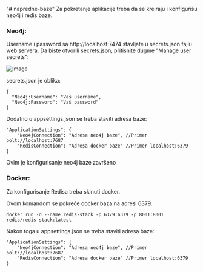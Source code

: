 "# napredne-baze" 
Za pokretanje aplikacije treba da se kreiraju i konfigurišu neo4j i redis baze.

### Neo4j:

Username i password sa http://localhost:7474 stavljate u secrets.json fajlu web servera. Da biste otvorili secrets.json, pritisnite dugme "Manage user secrets":

![image](https://github.com/markovic217/napredne-baze/assets/76015152/33fb7b54-889e-42b3-a184-767ae7e98f5b)

secrets.json je oblika:
```
{
  "Neo4j:Username": "Vaš username",
  "Neo4j:Password": "Vaš password"
}
```

Dodatno u appsettings.json se treba staviti adresa baze:

```
"ApplicationSettings": {
    "Neo4jConnection": "Adresa neo4j baze", //Primer bolt://localhost:7687
    "RedisConnection": "Adresa docker baze" //Primer localhost:6379
}
```

Ovim je konfigurisanje neo4j baze završeno

### Docker:

Za konfigurisanje Redisa treba skinuti docker.

Ovom komandom se pokreće docker baza na adresi 6379.

`docker run -d --name redis-stack -p 6379:6379 -p 8001:8001 redis/redis-stack:latest`

Nakon toga u appsettings.json se treba staviti adresa baze:

```
"ApplicationSettings": {
    "Neo4jConnection": "Adresa neo4j baze", //Primer bolt://localhost:7687
    "RedisConnection": "Adresa docker baze" //Primer localhost:6379
}
```

  
